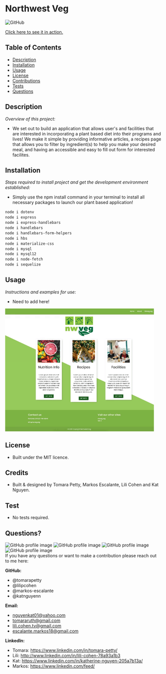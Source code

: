# Northwest Veg
  
![GitHub](https://img.shields.io/badge/license-MIT-green)

<a href="https://northwest-veg.herokuapp.com/">Click here to see it in action.</a>

## Table of Contents
* [Description](#description)
* [Installation](#installation)
* [Usage](#usage)
* [License](#license)
* [Contributions](#contributions)
* [Tests](#tests)
* [Questions](#questions)

## Description 
*Overview of this project:* 
* We set out to build an application that allows user's and facilities that are interested in incorporating a plant based diet into their programs and lives! We make it simple by providing informative articles, a recipes page that allows you to filter by ingredient(s) to help you make your desired meal, and having an accessible and easy to fill out form for interested facilites.

## Installation
*Steps required to install project and get the development environment established:*
* Simply use the npm install command in your terminal to install all necessary packages to launch our plant based application!

```bash
node i dotenv
node i express
node i express-handlebars
node i handlebars
node i handlebars-form-helpers
node i hbs
node i materialize-css
node i mysql
node i mysql12
node i node-fetch
node i sequelize
```

## Usage
*Instructions and examples for use:* 
* Need to add here!

<img src="./public/assets/img/nwveg.gif">

## License 
* Built under the MIT licence.

## Credits
* Built & designed by Tomara Petty, Markos Escalante, Lili Cohen and Kat Nguyen.

## Test
* No tests required. 

## Questions?
<img src="https://avatars0.githubusercontent.com/u/65513543?s=460&u=20bf726727263d5c2cb42b357ae261aff2a38e6e&v=4" alt="GitHub profile image" width="150">
<img src="https://avatars.githubusercontent.com/u/69019881?s=460&u=6854268124a5fbb368c638a74662e170b27b5e15&v=4" alt="GitHub profile image" width="150">
<img src="https://avatars.githubusercontent.com/u/70539107?s=460&u=19c6e1600b5f4d010ab5ab4f3527e2dcf96a1b2f&v=4" alt="GitHub profile image" width="150">
<img src="https://avatars.githubusercontent.com/u/71291602?s=460&u=0a57edde8d1542a08429d187f505e985f42d434b&v=4" alt="GitHub profile image" width="150">
<br>
If you have any questions or want to make a contribution please reach out to me here: <br>

**GitHub:** 
* @tomarapetty 
* @lilipcohen 
* @markos-escalante 
* @katnguyenn <br>

**Email:** 
* nguyenkat01@yahoo.com
* tomararuth@gmail.com 
* lili.cohen.tv@gmail.com 
* escalante.markos18@gmail.com <br>

**LinkedIn:** 
* Tomara: https://www.linkedin.com/in/tomara-petty/ 
* Lili: http://www.linkedin.com/in/lili-cohen-78a93a1b3 
* Kat: https://www.linkedin.com/in/katherine-nguyen-205a7b13a/ 
* Markos: https://www.linkedin.com/feed/

